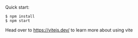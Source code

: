 Quick start:

```
$ npm install
$ npm start
````

Head over to https://vitejs.dev/ to learn more about using vite

